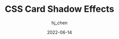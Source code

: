 ---
author: hj_chen
date: 2022-06-14
permalink: false
tags:
  - css
  - effects
target_url: https://chenhuijing.com/blog/css-card-shadow-effects/
title: CSS Card Shadow Effects
---